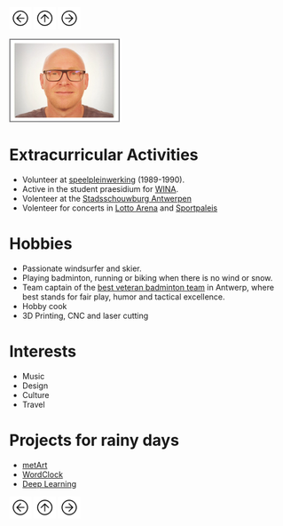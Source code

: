 <a href="Work.html"><img src="images/prev.png" width="40" height="40"></a>
<a href="index.html"><img src="images/back.png" width="40" height="40"></a>
<a href="Publications.html"><img src="images/next.png" width="40" height="40"></a>

<a href="https://gearlux.github.io/"><img src="images/Profile.png" width="200" height="150"></a>

# Extracurricular Activities

- Volunteer at [speelpleinwerking](https://www.lokeren.be/subsites/speloke/) (1989-1990).
- Active in the student praesidium for [WINA](https://www.wina.be/nl/).
- Volenteer at the [Stadsschouwburg Antwerpen](http://www.stadsschouwburg-antwerpen.be/nl)	
- Volenteer for concerts in [Lotto Arena](http://www.lotto-arena.be/nl) and [Sportpaleis](https://www.sportpaleis.be/nl)

# Hobbies

- Passionate windsurfer and skier. 
- Playing badminton, running or biking when there is no wind or snow.
- Team captain of the [best veteran badminton team](https://www.badmintonvlaanderen.be/sport/league/team?id=92D7683F-343A-4C69-9604-96B39068DDCD&team=5) in Antwerp, where best stands for fair play, humor and tactical excellence.
- Hobby cook
- 3D Printing, CNC and laser cutting

# Interests
- Music
- Design
- Culture
- Travel

# Projects for rainy days
- [metArt](https://gearlux.github.io/metArt/)
- [WordClock](https://github.com/Gearlux/NeoWordClock)
- [Deep Learning](https://www.kaggle.com/gearlux)

<a href="Work.html"><img src="images/prev.png" width="40" height="40"></a>
<a href="index.html"><img src="images/back.png" width="40" height="40"></a>
<a href="Publications.html"><img src="images/next.png" width="40" height="40"></a>
